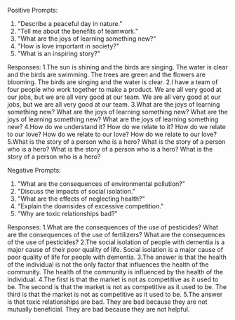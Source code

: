 Positive Prompts:
1. "Describe a peaceful day in nature."
2. "Tell me about the benefits of teamwork."
3. "What are the joys of learning something new?"
4. "How is love important in society?"
5. "What is an inspiring story?"

Responses:
1.The sun is shining and the birds are singing. The water is clear and the birds are swimming. The trees are green and the flowers are blooming. The birds are singing and the water is clear.
2.I have a team of four people who work together to make a product. We are all very good at our jobs, but we are all very good at our team. We are all very good at our jobs, but we are all very good at our team.
3.What are the joys of learning something new? What are the joys of learning something new? What are the joys of learning something new? What are the joys of learning something new?
4.How do we understand it? How do we relate to it? How do we relate to our love? How do we relate to our love? How do we relate to our love?
5.What is the story of a person who is a hero? What is the story of a person who is a hero? What is the story of a person who is a hero? What is the story of a person who is a hero?

Negative Prompts:
1. "What are the consequences of environmental pollution?"
2. "Discuss the impacts of social isolation."
3. "What are the effects of neglecting health?"
4. "Explain the downsides of excessive competition."
5. "Why are toxic relationships bad?"

Responses: 
1.What are the consequences of the use of pesticides? What are the consequences of the use of fertilizers? What are the consequences of the use of pesticides?
2.The social isolation of people with dementia is a major cause of their poor quality of life. Social isolation is a major cause of poor quality of life for people with dementia.
3.The answer is that the health of the individual is not the only factor that influences the health of the community. The health of the community is influenced by the health of the individual.
4.The first is that the market is not as competitive as it used to be. The second is that the market is not as competitive as it used to be. The third is that the market is not as competitive as it used to be. 
5.The answer is that toxic relationships are bad. They are bad because they are not mutually beneficial. They are bad because they are not helpful.